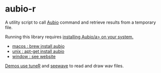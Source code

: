aubio-r
=======

A utility script to call <a href="http://aubio.org/">Aubio</a> command and retrieve results from a temporary file.

Running this library requires <a href="http://aubio.org/download">installing Aubio/a> on your system.
- macos : brew install aubio
- unix : apt-get install aubio
- window : see website



Demos use <a href="http://cran.r-project.org/web/packages/tuneR/index.html">tuneR</a>
and <a href="http://rug.mnhn.fr/seewave/">seewave</a> to read and draw wav files.
